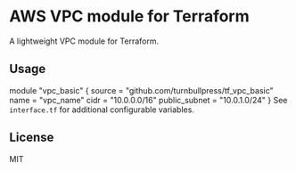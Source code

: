 # AWS VPC module for Terraform
A lightweight VPC module for Terraform.
## Usage
module "vpc_basic" {
source = "github.com/turnbullpress/tf_vpc_basic"
name = "vpc_name"
cidr = "10.0.0.0/16"
public_subnet = "10.0.1.0/24"
}
See `interface.tf` for additional configurable variables.
## License
MIT
